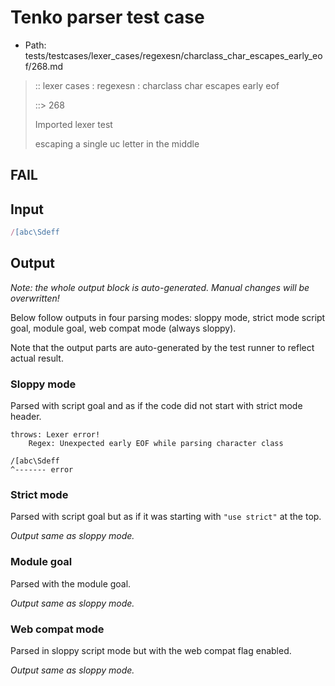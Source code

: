# Tenko parser test case

- Path: tests/testcases/lexer_cases/regexesn/charclass_char_escapes_early_eof/268.md

> :: lexer cases : regexesn : charclass char escapes early eof
>
> ::> 268
>
> Imported lexer test
>
> escaping a single uc letter in the middle

## FAIL

## Input

`````js
/[abc\Sdeff
`````

## Output

_Note: the whole output block is auto-generated. Manual changes will be overwritten!_

Below follow outputs in four parsing modes: sloppy mode, strict mode script goal, module goal, web compat mode (always sloppy).

Note that the output parts are auto-generated by the test runner to reflect actual result.

### Sloppy mode

Parsed with script goal and as if the code did not start with strict mode header.

`````
throws: Lexer error!
    Regex: Unexpected early EOF while parsing character class

/[abc\Sdeff
^------- error
`````

### Strict mode

Parsed with script goal but as if it was starting with `"use strict"` at the top.

_Output same as sloppy mode._

### Module goal

Parsed with the module goal.

_Output same as sloppy mode._

### Web compat mode

Parsed in sloppy script mode but with the web compat flag enabled.

_Output same as sloppy mode._
